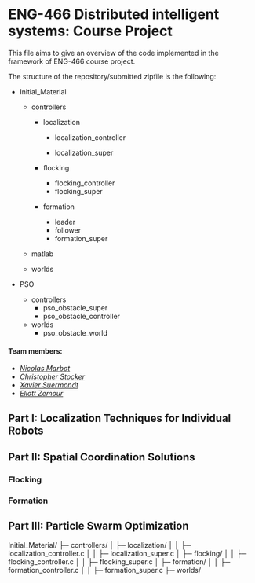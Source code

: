 # ENG-466 Distributed intelligent systems: Course Project

This file aims to give an overview of the code implemented in the framework of ENG-466 course project.

The structure of the repository/submitted zipfile is the following:



- Initial_Material

  - controllers

    - localization

      * localization_controller

      * localization_super

    - flocking

      - flocking_controller
      - flocking_super

    - formation

      - leader
      - follower
      - formation_super

  - matlab

  - worlds

- PSO

  - controllers
    - pso_obstacle_super
    - pso_obstacle_controller
  - worlds
    - pso_obstacle_world

#### Team members:

* _[Nicolas Marbot](https://people.epfl.ch/nicolas.marbot)_
* _[Christopher Stocker](https://people.epfl.ch/christopher.stockersalas)_
* _[Xavier Suermondt](https://people.epfl.ch/xavier.suermondt)_
* _[Eliott Zemour](https://people.epfl.ch/eliott.zemour)_



## Part I: Localization Techniques for Individual Robots



## Part II: Spatial Coordination Solutions

### Flocking

### Formation

## Part III: Particle Swarm Optimization

Initial_Material/
    ├─ controllers/
    │  ├─ localization/
    │  │  ├─ localization_controller.c
    │  │  ├─ localization_super.c
    │  ├─ flocking/
    │  │  ├─ flocking_controller.c
    │  │  ├─ flocking_super.c
    │  ├─ formation/
    │  │  ├─ formation_controller.c
    │  │  ├─ formation_super.c
    ├─ worlds/
